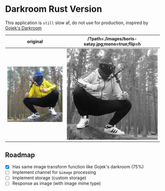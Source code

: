# Darkroom Rust Version

This application is `still` slow af, do not use for production, inspired by [Gojek's Darkroom](https://www.gojek.io/darkroom/)

|  original | /?path=./images/boris-satay.jpg;mono=true;flip=h  |
|-----------|---------------------------------------------------|
|  ![Original](https://raw.githubusercontent.com/codenoid/darkroom.rs/master/images/boris-satay.jpg)  | ![Result](https://raw.githubusercontent.com/codenoid/darkroom.rs/master/out.jpg)  |

## Roadmap

- [x] Has same image transform function like Gojek's darkroom (75%)
- [ ] Implement channel for `&image` processing
- [ ] Implement storage (custom storage)
- [ ] Response as image (with image mime type)